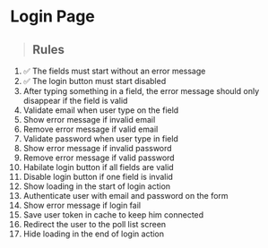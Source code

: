 # Login Page

> ## Rules
1. ✅ The fields must start without an error message
2. ✅ The login button must start disabled
3. After typing something in a field, the error message should only disappear if the field is valid
4. Validate email when user type on the field
5. Show error message if invalid email
6. Remove error message if valid email
7. Validate password when user type in field
8. Show error message if invalid password
9. Remove error message if valid password
10. Habilate login button if all fields are valid
11. Disable login button if one field is invalid
12. Show loading in the start of login action
13. Authenticate user with email and password on the form
14. Show error message if login fail
15. Save user token in cache to keep him connected
16. Redirect the user to the poll list screen
17. Hide loading in the end of login action